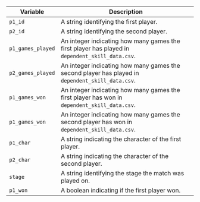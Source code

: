 | Variable         | Description
| ---              | ---
| `p1_id`          | A string identifying the first player.
| `p2_id`          | A string identifying the second player.
| `p1_games_played`| An integer indicating how many games the first player has played in `dependent_skill_data.csv`.
| `p2_games_played`| An integer indicating how many games the second player has played in `dependent_skill_data.csv`.
| `p1_games_won`   | An integer indicating how many games the first player has won in `dependent_skill_data.csv`.
| `p1_games_won`   | An integer indicating how many games the second player has won in `dependent_skill_data.csv`.
| `p1_char`        | A string indicating the character of the first player.
| `p2_char`        | A string indicating the character of the second player.
| `stage`          | A string identifying the stage the match was played on.
| `p1_won`         | A boolean indicating if the first player won.